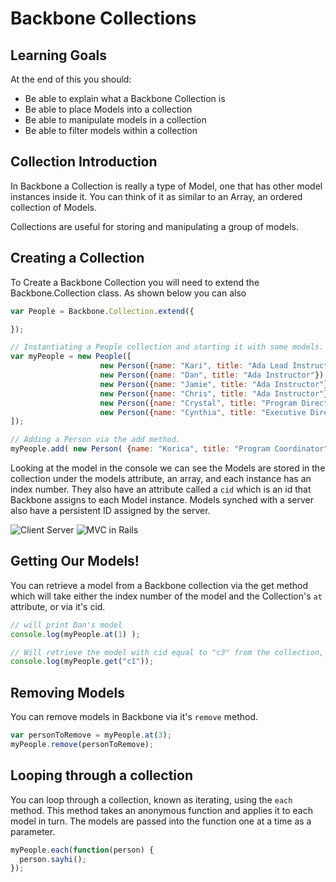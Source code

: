 # Backbone Collections

## Learning Goals

At the end of this you should:
- Be able to explain what a Backbone Collection is
- Be able to place Models into a collection
- Be able to manipulate models in a collection
- Be able to filter models within a collection

## Collection Introduction

In Backbone a Collection is really a type of Model, one that has other model instances inside it.  You can think of it as similar to an Array, an ordered collection of Models.  

Collections are useful for storing and manipulating a group of models.

## Creating a Collection

To Create a Backbone Collection you will need to extend the Backbone.Collection class.  As shown below you can also 

```javascript
var People = Backbone.Collection.extend({

});

// Instantiating a People collection and starting it with some models.
var myPeople = new People([
					new Person({name: "Kari", title: "Ada Lead Instructor"}),
					new Person({name: "Dan", title: "Ada Instructor"}),
					new Person({name: "Jamie", title: "Ada Instructor"}),
					new Person({name: "Chris", title: "Ada Instructor"}),
					new Person({name: "Crystal", title: "Program Director"}),
					new Person({name: "Cynthia", title: "Executive Director"})
]);

// Adding a Person via the add method.
myPeople.add( new Person( {name: "Korica", title: "Program Coordinator"} ) );
```

Looking at the model in the console we can see the Models are stored in the collection under the models attribute, an array, and each instance has an index number.  They also have an attribute called a `cid` which is an id that Backbone assigns to each Model instance.  Models synched with a server also have a persistent ID assigned by the server.

![Client Server](images/clientserver.png)
![MVC in Rails](images/railsmvc.png)




## Getting Our Models!

You can retrieve a model from a Backbone collection via the get method which will take either the index number of the model and the Collection's `at` attribute, or via it's cid.

```javascript
// will print Dan's model
console.log(myPeople.at(1) );

// Will retrieve the model with cid equal to "c3" from the collection, if it exists.
console.log(myPeople.get("c1"));
```


## Removing Models

You can remove models in Backbone via it's `remove` method.

```javascript
var personToRemove = myPeople.at(3);
myPeople.remove(personToRemove);
```



## Looping through a collection

You can loop through a collection, known as iterating, using the `each` method.  This method takes an anonymous function and applies it to each model in turn.  The models are passed into the function one at a time as a parameter. 


```javascript
myPeople.each(function(person) {
  person.sayhi();
});
```
